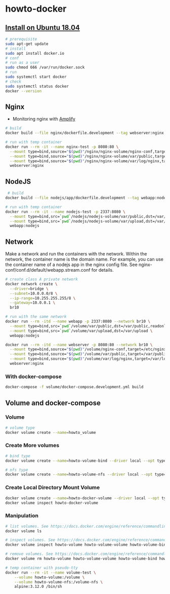 # howto-docker

## [Install on Ubuntu 18.04](https://docs.docker.com/engine/install/ubuntu/)

```sh
# prerequisite
sudo apt-get update
# install
sudo apt install docker.io
# conf
# run as a user
sudo chmod 666 /var/run/docker.sock
# run
sudo systemctl start docker
# check
sudo systemctl status docker
docker --version
```

## Nginx

- Monitoring nginx with [Amplify](https://amplify.nginx.com/signup/)

```sh
# build
docker build --file nginx/dockerfile.development --tag webserver:nginx ./nginx

# run with temp container
docker run --rm -it --name nginx-test -p 8080:80 \
  --mount type=bind,source="$(pwd)"/nginx/nginx-volume/nginx-conf,target=/etc/nginx,readonly,bind-propagation=rslave \
  --mount type=bind,source="$(pwd)"/nginx/nginx-volume/var/public,target=/var/public,readonly,bind-propagation=rslave \
  --mount type=bind,source="$(pwd)"/nginx/nginx-volume/var/log/nginx,target=/var/log/nginx,bind-propagation=rslave \
  webserver:nginx
```

## NodeJS

```sh
 # build
docker build --file nodejs/app/dockerfile.development --tag webapp:nodejs ./nodejs/app

# run with temp container
docker run --rm -it --name nodejs-test -p 2337:8080 \
  --mount type=bind,src=`pwd`/nodejs/nodejs-volume/var/public,dst=/var/public,readonly \
  --mount type=bind,src=`pwd`/nodejs/nodejs-volume/var/upload,dst=/var/upload \
  webapp:nodejs
```

## Network

Make a network and run the containers with the network.
Within the network, the container name is the domain name.
For example, you can use the container name of a nodejs app in the nginx config file.
See nginx-conf/conf.d/default/webapp.stream.conf for details.

```sh
# create class A private network
docker network create \
  --driver=bridge \
  --subnet=10.0.0.0/8 \
  --ip-range=10.255.255.255/8 \
  --gateway=10.0.0.1 \
  br10

# run with the same network
docker run --rm -itd --name webapp -p 2337:8080 --network br10 \
  --mount type=bind,src=`pwd`/volume/var/public,dst=/var/public,readonly \
  --mount type=bind,src=`pwd`/volume/var/upload,dst=/var/upload \
  webapp:nodejs

docker run --rm -itd --name webserver -p 8080:80 --network br10 \
  --mount type=bind,source="$(pwd)"/volume/nginx-conf,target=/etc/nginx,readonly,bind-propagation=rslave \
  --mount type=bind,source="$(pwd)"/volume/var/public,target=/var/public,readonly,bind-propagation=rslave \
  --mount type=bind,source="$(pwd)"/volume/var/log/nginx,target=/var/log/nginx,bind-propagation=rslave \
  webserver:nginx
```

### With docker-compose

```sh
docker-compose -f volume/docker-compose.development.yml build
```

## Volume and docker-compose

### Volume
```sh
# volume type
docker volume create --name=howto_volume

```

### Create More volumes

```sh
# bind type
docker volume create --name=howto-volume-bind --driver local --opt type=bind --opt device=$PWD/volume

# nfs type
docker volume create --name=howto-volume-nfs --driver local --opt type=nfs --opt device=:$PWD/volume --opt o=addr=127.0.0.1,rw
```

### Create Local Directory Mount Volume
```sh
docker volume create --name=howto-docker-volume --driver local --opt type=bind --opt device=:$PWD/volume
docker volume inspect howto-docker-volume
```

### Manipulation

```sh
# list volumes. See https://docs.docker.com/engine/reference/commandline/volume_ls/
docker volume ls

# inspect volumes. See https://docs.docker.com/engine/reference/commandline/volume_inspect/
docker volume inspect howto-volume howto-volume-volume howto-volume-bind howto-volume-nfs

# remove volumes. See https://docs.docker.com/engine/reference/commandline/volume_rm/
docker volume rm howto-volume howto-volume-volume howto-volume-bind howto-volume-nfs

# temp container with pseudo-tty
docker run --rm -it --name volume-test \
    --volume howto-volume:/volume \
    --volume howto-volume-nfs:/volume-nfs \
    alpine:3.12.0 /bin/sh
```
